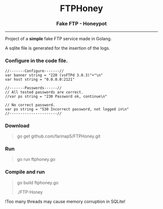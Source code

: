 <h1 align="center">FTPHoney</h1>
<h3 align="center">Fake FTP - Honeypot</h3>

---
Project of a **simple** fake FTP service made in Golang.

A sqlite file is generated for the insertion of the logs. 

### Configure in the code file.
```
//-------Configure-------//
var banner string = "220 (vsFTPd 3.0.3)"+"\n"
var host string = "0.0.0.0:2121"

//-------Passwords------//
// All tested passwords are correct.
//var ps string = "230 Password ok, continue\n"

// No correct password.
var ps string = "530 Incorrect password, not logged in\n"
//----------------------//
```
### Download
> go get github.com/farinap5/FTPHoney.git
### Run
> go run ftphoney.go
### Compile and run
> go build ftphoney.go
> 
> ./FTP-Honey

!Too many threads may cause memory corruption in SQLite!
